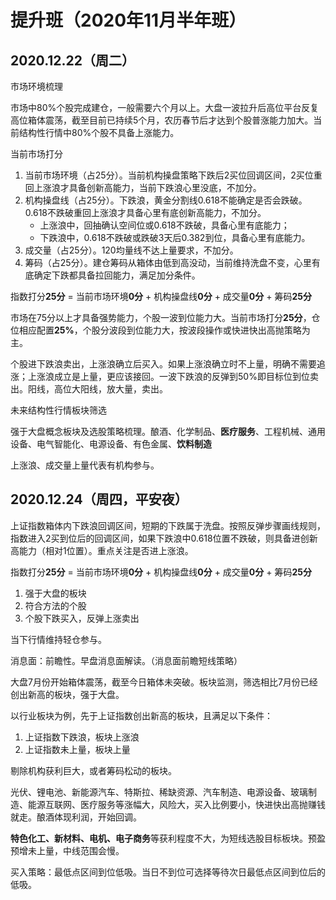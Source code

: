 # 提升班（2020年11月半年班）

## 2020.12.22（周二）

市场环境梳理

市场中80%个股完成建仓，一般需要六个月以上。大盘一波拉升后高位平台反复高位箱体震荡，截至目前已持续5个月，农历春节后才达到个股普涨能力加大。当前结构性行情中80%个股不具备上涨能力。

当前市场打分

1. 当前市场环境（占25分）。当前机构操盘策略下跌后2买位回调区间，2买位重回上涨浪才具备创新高能力，当前下跌浪心里没底，不加分。
2. 机构操盘线（占25分）。下跌浪，黄金分割线0.618不能确定是否会跌破。0.618不跌破重回上涨浪才具备心里有底创新高能力，不加分。
   - 上涨浪中，回抽确认空间位或0.618不跌破，具备心里有底能力；
   - 下跌浪中，0.618不跌破或跌破3天后0.382到位，具备心里有底能力。
3. 成交量（占25分）。120均量线不达上量要求，不加分。
4. 筹码（占25分）。建仓筹码从箱体由低到高没动，当前维持洗盘不变，心里有底确定下跌都具备拉回能力，满足加分条件。

指数打分**25分** = 当前市场环境**0分** + 机构操盘线**0分** + 成交量**0分** + 筹码**25分**

市场在75分以上才具备强势能力，个股一波到位能力大。当前市场打分**25分**，仓位相应配置**25%**，个股分波段到位能力大，按波段操作或快进快出高抛策略为主。

个股进下跌浪卖出，上涨浪确立后买入。如果上涨浪确立时不上量，明确不需要追涨；上涨浪成立是上量，更应该接回。一波下跌浪的反弹到50%即目标位到位卖出。阳线，高位大阳线，放大量，卖出。

未来结构性行情板块筛选

强于大盘概念板块及选股策略梳理。酿酒、化学制品、**医疗服务**、工程机械、通用设备、电气智能化、电源设备、有色金属、**饮料制造**

上涨浪、成交量上量代表有机构参与。

## 2020.12.24（周四，平安夜）

上证指数箱体内下跌浪回调区间，短期的下跌属于洗盘。按照反弹步骤画线规则，指数进入2买到位后的回调区间，如果下跌浪中0.618位置不跌破，则具备进创新高能力（相对1位置）。重点关注是否进上涨浪。

指数打分**25分** = 当前市场环境**0分** + 机构操盘线**0分** + 成交量**0分** + 筹码**25分**

1. 强于大盘的板块
2. 符合方法的个股
3. 个股下跌买入，反弹上涨卖出

当下行情维持轻仓参与。

消息面：前瞻性。早盘消息面解读。（消息面前瞻短线策略）

大盘7月份开始箱体震荡，截至今日箱体未突破。板块监测，筛选相比7月份已经创出新高的板块，强于大盘。

以行业板块为例，先于上证指数创出新高的板块，且满足以下条件：

1. 上证指数下跌浪，板块上涨浪
2. 上证指数未上量，板块上量

剔除机构获利巨大，或者筹码松动的板块。

光伏、锂电池、新能源汽车、特斯拉、稀缺资源、汽车制造、电源设备、玻璃制造、能源互联网、医疗服务等涨幅大，风险大，买入比例要小，快进快出高抛赚钱就走。酿酒体现利润，开始回调。

**特色化工、新材料、电机、电子商务**等获利程度不大，为短线选股目标板块。预盈预增未上量，中线范围会慢。

买入策略：最低点区间到位低吸。当日不到位可选择等待次日最低点区间到位后的低吸。
